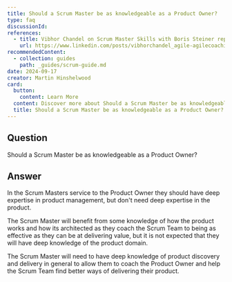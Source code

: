 ```yaml
---
title: Should a Scrum Master be as knowledgeable as a Product Owner?
type: faq
discussionId:
references:
  - title: Vibhor Chandel on Scrum Master Skills with Boris Steiner reply | LinkedIn
    url: https://www.linkedin.com/posts/vibhorchandel_agile-agilecoaching-scrum-activity-7056635473774985216-Q1MI/?utm_source=share&utm_medium=member_android
recommendedContent:
  - collection: guides
    path: _guides/scrum-guide.md
date: 2024-09-17
creator: Martin Hinshelwood
card:
  button:
    content: Learn More
  content: Discover more about Should a Scrum Master be as knowledgeable as a Product Owner? and how it can help you in your Agile journey!
  title: Should a Scrum Master be as knowledgeable as a Product Owner?
---
```


## Question

Should a Scrum Master be as knowledgeable as a Product Owner?

## Answer

In the Scrum Masters service to the Product Owner they should have deep expertise in product management, but don't need deep expertise in the product.

The Scrum Master will benefit from some knowledge of how the product works and how its architected as they coach the Scrum Team to being as effective as they can be at delivering value, but it is not expected that they will have deep knowledge of the product domain.

The Scrum Master will need to have deep knowledge of product discovery and delivery in general to allow them to coach the Product Owner and help the Scrum Team find better ways of delivering their product.
